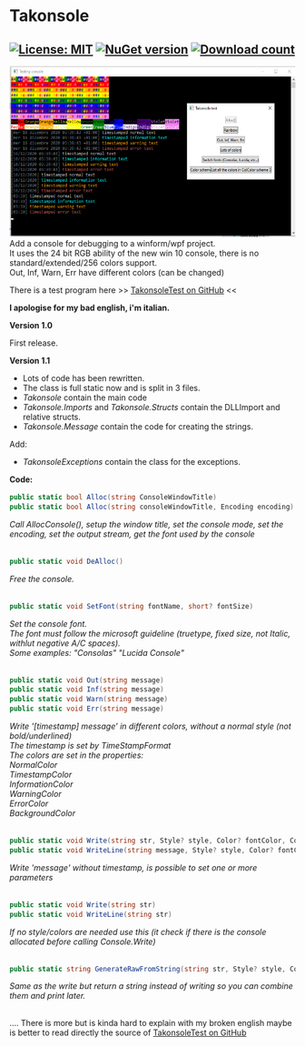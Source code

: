 # Takonsole
[![License: MIT](https://img.shields.io/badge/License-MIT-lightgreen)](https://github.com/TikoTako/Takonsole/blob/main/LICENSE)
[![NuGet version](http://img.shields.io/nuget/v/Takonsole.svg?nocache=1)](https://www.nuget.org/packages/Takonsole/)
[![Download count](https://img.shields.io/nuget/dt/Takonsole.svg)](https://www.nuget.org/packages/takonsole/)
---------
<img alt="screenshot" src="https://raw.githubusercontent.com/TikoTako/TikoTako/main/img/ss%201.png" height="300"/><br/>
Add a console for debugging to a winform/wpf project.<br/>
It uses the 24 bit RGB ability of the new win 10 console, there is no standard/extended/256 colors support.<br/>
Out, Inf, Warn, Err have different colors (can be changed)<br/>

There is a test program here >> [TakonsoleTest on GitHub](https://github.com/TikoTako/TakonsoleTest) <<

**I apologise for my bad english, i'm italian.**

**Version 1.0**

First release.


**Version 1.1**

- Lots of code has been rewritten.
- The class is full static now and is split in 3 files.
- *Takonsole* contain the main code
- *Takonsole.Imports* and *Takonsole.Structs* contain the DLLImport and relative structs.
- *Takonsole.Message* contain the code for creating the strings.

Add:
- *TakonsoleExceptions* contain the class for the exceptions.


**Code:**
```c#
public static bool Alloc(string ConsoleWindowTitle)
public static bool Alloc(string consoleWindowTitle, Encoding encoding)
```
*Call AllocConsole(), setup the window title, set the console mode, set the encoding, set the output stream, get the font used by the console*
<br/><br/>
```c#
public static void DeAlloc()
```
*Free the console.*
<br/><br/>
```c#
public static void SetFont(string fontName, short? fontSize)
```
*Set the console font.<br/>
The font must follow the microsoft guideline (truetype, fixed size, not Italic, withlut negative A/C spaces).<br/>
Some examples: "Consolas" "Lucida Console"*
<br/><br/>
```c#
public static void Out(string message)
public static void Inf(string message)
public static void Warn(string message)
public static void Err(string message)
```
*Write '[timestamp] message' in different colors, without a normal style (not bold/underlined)<br/>
The timestamp is set by TimeStampFormat<br/>
The colors are set in the properties:<br/>
NormalColor<br/>
TimestampColor<br/>
InformationColor<br/>
WarningColor<br/>
ErrorColor<br/>
BackgroundColor*
<br/><br/>

```c#
public static void Write(string str, Style? style, Color? fontColor, Color? backgroundColor)
public static void WriteLine(string message, Style? style, Color? fontColor, Color? backgroundColor)
```
*Write 'message' without timestamp, is possible to set one or more parameters*
<br/><br/>

```c#
public static void Write(string str)
public static void WriteLine(string str)
```
*If no style/colors are needed use this (it check if there is the console allocated before calling Console.Write)*
<br/><br/>

```c#
public static string GenerateRawFromString(string str, Style? style, Color? fontColor, Color? backgroundColor)
```
*Same as the write but return a string instead of writing so you can combine them and print later.*
<br/><br/>

....
There is more but is kinda hard to explain with my broken english maybe is better to read directly the source of [TakonsoleTest on GitHub](https://github.com/TikoTako/TakonsoleTest)